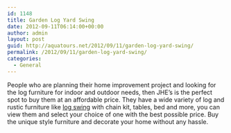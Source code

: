 ```yaml
---
id: 1148
title: Garden Log Yard Swing
date: 2012-09-11T06:14:00+00:00
author: admin
layout: post
guid: http://aquatours.net/2012/09/11/garden-log-yard-swing/
permalink: /2012/09/11/garden-log-yard-swing/
categories:
  - General
---
```

People who are planning their home improvement project and looking for the log furniture for indoor and outdoor needs, then JHE&#8217;s is the perfect spot to buy them at an affordable price. They have a wide variety of log and rustic furniture like [log swing](http://www.logfurnitureplace.com/outdoor-log-furniture/outdoor-seating/yard-porch-swings.html) with chain kit, tables, bed and more, you can view them and select your choice of one with the best possible price. Buy the unique style furniture and decorate your home without any hassle.